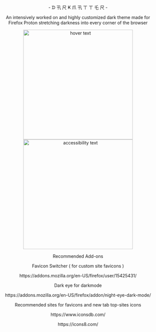 <p align="center">- ᗪ 卂 尺 Ҝ  爪 卂 ㄒ ㄒ 乇 尺 -</p>
<p align="center">An intensively worked on and highly customized dark theme made for Firefox Proton stretching darkness into every corner of the browser</p>
<p align="center">
  <img src="https://i.ibb.co/9pZVRKJ/Capture5555.png" width="350" title="hover text">
  <img src="https://i.ibb.co/9pZVRKJ/Capture5555.png" width="350" alt="accessibility text">
</p>
<p align="center">Recommended Add-ons</p>

<p align="center">Favicon Switcher ( for custom site favicons )</p>
<p align="center">https://addons.mozilla.org/en-US/firefox/user/15425431/</p>

<p align="center">Dark eye for darkmode</p>
<p align="center">https://addons.mozilla.org/en-US/firefox/addon/night-eye-dark-mode/</p>

<p align="center">Recommended sites for favicons and new tab top-sites icons</p>
<p align="center">https://www.iconsdb.com/</p>
<p align="center">https://icons8.com/</p>


